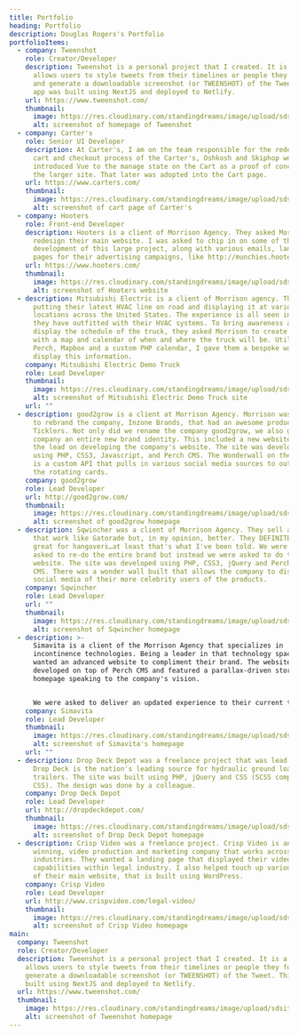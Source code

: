 ```yaml
---
title: Portfolio
heading: Portfolio
description: Douglas Rogers's Portfolio
portfolioItems:
  - company: Tweenshot
    role: Creator/Developer
    description: Tweenshot is a personal project that I created. It is a webapp that
      allows users to style tweets from their timelines or people they follow
      and generate a downloadable screenshot (or TWEENSHOT) of the Tweet. This
      app was built using NextJS and deployed to Netlify.
    url: https://www.tweenshot.com/
    thumbnail:
      image: https://res.cloudinary.com/standingdreams/image/upload/sdsite/perch/resources/site_thumbs/themes.png
      alt: screenshot of homepage of Tweenshot
  - company: Carter's
    role: Senior UI Developer
    description: At Carter's, I am on the team responsible for the redesign of the
      cart and checkout process of the Carter's, Oshkosh and Skiphop websites. I
      introduced Vue to the manage state on the Cart as a proof of concept for
      the larger site. That later was adopted into the Cart page.
    url: https://www.carters.com/
    thumbnail:
      image: https://res.cloudinary.com/standingdreams/image/upload/sdsite/perch/resources/site_thumbs/carters-cart.jpg
      alt: screenshot of cart page of Carter's
  - company: Hooters
    role: Front-end Developer
    description: Hooters is a client of Morrison Agency. They asked Morrison to
      redesign their main website. I was asked to chip in on some of the
      development of this large project, along with various emails, landing
      pages for their advertising campaigns, like http://munchies.hooters.com.
    url: https://www.hooters.com/
    thumbnail:
      image: https://res.cloudinary.com/standingdreams/image/upload/sdsite/perch/resources/site_thumbs/hooters-1.jpg
      alt: screenshot of Hooters website
  - description: Mitsubishi Electric is a client of Morrison agency. They are
      putting their latest HVAC line on road and displaying it at various
      locations across the United States. The experience is all seen in a truck
      they have outfitted with their HVAC systems. To bring awareness and
      display the schedule of the truck, they asked Morrison to create a website
      with a map and calendar of when and where the truck will be. Utilizing
      Perch, Mapbox and a custom PHP calendar, I gave them a bespoke way to
      display this information.
    company: Mitsubishi Electric Demo Truck
    role: Lead Developer
    thumbnail:
      image: https://res.cloudinary.com/standingdreams/image/upload/sdsite/perch/resources/site_thumbs/mitsubishi-demo-truck.jpg
      alt: screenshot of Mitsubishi Electric Demo Truck site
    url: ""
  - description: good2grow is a client at Morrison Agency. Morrison was commissioned
      to rebrand the company, Inzone Brands, that had an awesome product, Tummy
      Ticklers. Not only did we rename the company good2grow, we also gave the
      company an entire new brand identity. This included a new website. I took
      the lead on developing the company's website. The site was developed out
      using PHP, CSS3, Javascript, and Perch CMS. The Wonderwall on the homepage
      is a custom API that pulls in various social media sources to output to
      the rotating cards.
    company: good2grow
    role: Lead Developer
    url: http://good2grow.com/
    thumbnail:
      image: https://res.cloudinary.com/standingdreams/image/upload/sdsite/perch/resources/site_thumbs/good2grow.jpg
      alt: screenshot of good2grow homepage
  - description: Sqwincher was a client of Morrison Agency. They sell a beverage
      that work like Gatorade but, in my opinion, better. They DEFINITELY do
      great for hangovers…at least that's what I've been told. We were initially
      asked to re-do the entire brand but instead we were asked to do the
      website. The site was developed using PHP, CSS3, jQuery and Perch as the
      CMS. There was a wonder wall built that allows the company to display the
      social media of their more celebrity users of the products.
    company: Sqwincher
    role: Lead Developer
    url: ""
    thumbnail:
      image: https://res.cloudinary.com/standingdreams/image/upload/sdsite/perch/resources/site_thumbs/sqwincher.jpg
      alt: screenshot of Sqwincher homepage
  - description: >-
      Simavita is a client of the Morrison Agency that specializes in
      incontinence technologies. Being a leader in that technology space, they
      wanted an advanced website to compliment their brand. The website was
      developed on top of Perch CMS and featured a parallax-driven story on the
      homepage speaking to the company's vision.


      We were asked to deliver an updated experience to their current training portal that is used globally to educate various medical professionals on their incontinence technology. The portal can only be accessed via username/password. The training portal was built using Perch and includes quizzes, videos, custom certificates and various educational material for the user.
    company: Simavita
    role: Lead Developer
    thumbnail:
      image: https://res.cloudinary.com/standingdreams/image/upload/sdsite/perch/resources/site_thumbs/simavita-tech-pg-1.jpg
      alt: screenshot of Simavita's homepage
    url: ""
  - description: Drop Deck Depot was a freelance project that was lead developer on.
      Drop Deck is the nation's leading source for hydraulic ground load
      trailers. The site was built using PHP, jQuery and CSS (SCSS compiled to
      CSS). The design was done by a colleague.
    company: Drop Deck Depot
    role: Lead Developer
    url: http://dropdeckdepot.com/
    thumbnail:
      image: https://res.cloudinary.com/standingdreams/image/upload/sdsite/perch/resources/site_thumbs/drop-deck-depot-img.png
      alt: screenshot of Drop Deck Depot homepage
  - description: Crisp Video was a freelance project. Crisp Video is an award
      winning, video production and marketing company that works across various
      industries. They wanted a landing page that displayed their video
      capabilities within legal industry. I also helped touch up various areas
      of their main website, that is built using WordPress.
    company: Crisp Video
    role: Lead Developer
    url: http://www.crispvideo.com/legal-video/
    thumbnail:
      image: https://res.cloudinary.com/standingdreams/image/upload/sdsite/perch/resources/site_thumbs/legal-video.jpg
      alt: screenshot of Crisp Video homepage
main:
  company: Tweenshot
  role: Creator/Developer
  description: Tweenshot is a personal project that I created. It is a webapp that
    allows users to style tweets from their timelines or people they follow and
    generate a downloadable screenshot (or TWEENSHOT) of the Tweet. This app was
    built using NextJS and deployed to Netlify.
  url: https://www.tweenshot.com/
  thumbnail:
    image: https://res.cloudinary.com/standingdreams/image/upload/sdsite/perch/resources/site_thumbs/themes.png
    alt: screenshot of Tweenshot homepage
---
```

